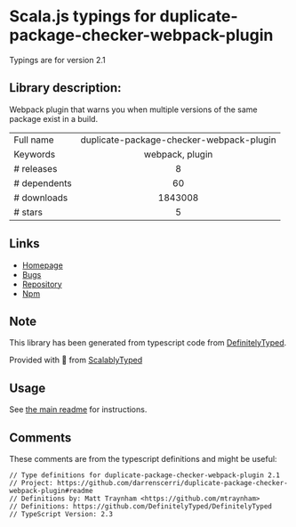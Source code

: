 
# Scala.js typings for duplicate-package-checker-webpack-plugin

Typings are for version 2.1

## Library description:
Webpack plugin that warns you when multiple versions of the same package exist in a build.

|                    |                 |
| ------------------ | :-------------: |
| Full name          | duplicate-package-checker-webpack-plugin |
| Keywords           | webpack, plugin |
| # releases         | 8 |
| # dependents       | 60 |
| # downloads        | 1843008 |
| # stars            | 5 |

## Links
- [Homepage](https://github.com/darrenscerri/duplicate-package-checker-webpack-plugin#readme)
- [Bugs](https://github.com/darrenscerri/duplicate-package-checker-webpack-plugin/issues)
- [Repository](https://github.com/darrenscerri/duplicate-package-checker-webpack-plugin)
- [Npm](https://www.npmjs.com/package/duplicate-package-checker-webpack-plugin)
    


## Note
This library has been generated from typescript code from [DefinitelyTyped](https://definitelytyped.org).

Provided with :purple_heart: from [ScalablyTyped](https://github.com/oyvindberg/ScalablyTyped)

## Usage
See [the main readme](../../readme.md) for instructions.

## Comments

These comments are from the typescript definitions and might be useful:
```
// Type definitions for duplicate-package-checker-webpack-plugin 2.1
// Project: https://github.com/darrenscerri/duplicate-package-checker-webpack-plugin#readme
// Definitions by: Matt Traynham <https://github.com/mtraynham>
// Definitions: https://github.com/DefinitelyTyped/DefinitelyTyped
// TypeScript Version: 2.3

```


